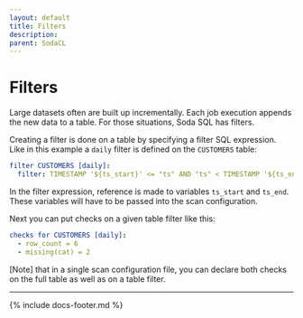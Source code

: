 ```yaml
---
layout: default
title: Filters
description: 
parent: SodaCL
---
```


# Filters

Large datasets often are built up incrementally. Each job execution appends the new data to a table. For those situations, Soda SQL has filters.

Creating a filter is done on a table by specifying a filter SQL expression. Like in this example a `daily` filter is defined on the `CUSTOMERS` table:
```yaml
filter CUSTOMERS [daily]:
  filter: TIMESTAMP '${ts_start}' <= "ts" AND "ts" < TIMESTAMP '${ts_end}'
```

In the filter expression, reference is made to variables `ts_start` and `ts_end`. These variables will have to be passed into the scan configuration.

Next you can put checks on a given table filter like this:
```yaml
checks for CUSTOMERS [daily]:
  - row_count = 6
  - missing(cat) = 2
```

[Note] that in a single scan configuration file, you can declare both checks on the full table as well as on a table filter.

---
{% include docs-footer.md %}
